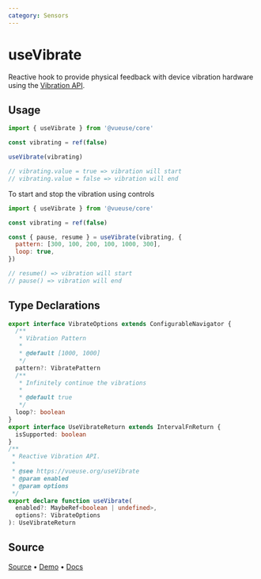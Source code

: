 ```yaml
---
category: Sensors
---
```


# useVibrate

Reactive hook to provide physical feedback with device vibration hardware using the [Vibration API](https://developer.mozilla.org/en-US/docs/Web/API/Vibration_API).

## Usage

```js
import { useVibrate } from '@vueuse/core'

const vibrating = ref(false)

useVibrate(vibrating)

// vibrating.value = true => vibration will start
// vibrating.value = false => vibration will end

```

To start and stop the vibration using controls

```js
import { useVibrate } from '@vueuse/core'

const vibrating = ref(false)

const { pause, resume } = useVibrate(vibrating, {
  pattern: [300, 100, 200, 100, 1000, 300],
  loop: true,
})

// resume() => vibration will start
// pause() => vibration will end

```



<!--FOOTER_STARTS-->
## Type Declarations

```typescript
export interface VibrateOptions extends ConfigurableNavigator {
  /**
   * Vibration Pattern
   *
   * @default [1000, 1000]
   */
  pattern?: VibratePattern
  /**
   * Infinitely continue the vibrations
   *
   * @default true
   */
  loop?: boolean
}
export interface UseVibrateReturn extends IntervalFnReturn {
  isSupported: boolean
}
/**
 * Reactive Vibration API.
 *
 * @see https://vueuse.org/useVibrate
 * @param enabled
 * @param options
 */
export declare function useVibrate(
  enabled?: MaybeRef<boolean | undefined>,
  options?: VibrateOptions
): UseVibrateReturn
```

## Source

[Source](https://github.com/vueuse/vueuse/blob/main/packages/core/useVibrate/index.ts) • [Demo](https://github.com/vueuse/vueuse/blob/main/packages/core/useVibrate/demo.vue) • [Docs](https://github.com/vueuse/vueuse/blob/main/packages/core/useVibrate/index.md)


<!--FOOTER_ENDS-->
